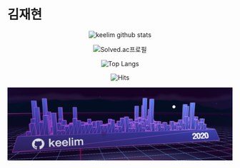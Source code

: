 # 김재현
<div align=center>

![keelim github stats](https://github-readme-stats.vercel.app/api?username=keelim&show_icons=true&show_icons=true&theme=radical)

![Solved.ac프로필](http://mazassumnida.wtf/api/generate_badge?boj=h00335)

![Top Langs](https://github-readme-stats.vercel.app/api/top-langs/?username=keelim&layout=compact&theme=radical)

![Hits](https://hits.seeyoufarm.com/api/count/incr/badge.svg?url=https%3A%2F%2Fgithub.com%2Fkeelim&count_bg=%2379C83D&title_bg=%23555555&icon=&icon_color=%23E7E7E7&title=hits&edge_flat=false)

![2020](2020.png)
</div>
